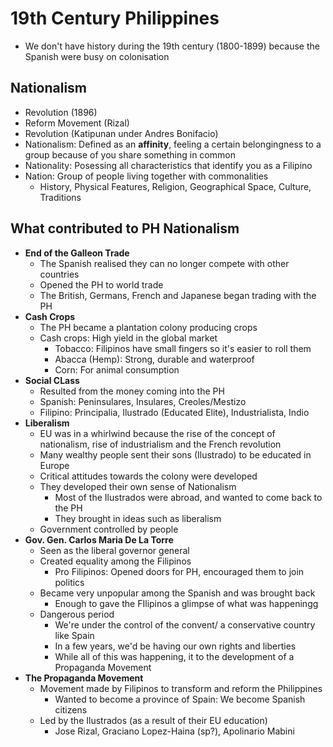 # 19th Century Philippines

* We don't have history during the 19th century (1800-1899) because the Spanish were busy on colonisation

## Nationalism
* Revolution (1896)
* Reform Movement (Rizal)
* Revolution (Katipunan under Andres Bonifacio)
* Nationalism: Defined as an **affinity**, feeling a certain belongingness to a group because of you share something in common
* Nationality: Posessing all characteristics that identify you as a Filipino
* Nation: Group of people living together with commonalities
  * History, Physical Features, Religion, Geographical Space, Culture, Traditions

## What contributed to PH Nationalism
* **End of the Galleon Trade**
  * The Spanish realised they can no longer compete with other countries
  * Opened the PH to world trade
  * The British, Germans, French and Japanese began trading with the PH
* **Cash Crops**
  * The PH became a plantation colony producing crops
  * Cash crops: High yield in the global market
    * Tobacco: Filipinos have small fingers so it's easier to roll them
    * Abacca (Hemp): Strong, durable and waterproof
    * Corn: For animal consumption
* **Social CLass**
  * Resulted from the money coming into the PH
  * Spanish: Peninsulares, Insulares, Creoles/Mestizo
  * Filipino: Principalia, Ilustrado (Educated Elite), Industrialista, Indio
* **Liberalism**
  * EU was in a whirlwind because the rise of the concept of nationalism, rise of industrialism and the French revolution
  * Many wealthy people sent their sons (Ilustrado) to be educated in Europe
  * Critical attitudes towards the colony were developed
  * They developed their own sense of Nationalism
    * Most of the Ilustrados were abroad, and wanted to come back to the PH
    * They brought in ideas such as liberalism
  * Government controlled by people
* **Gov. Gen. Carlos Maria De La Torre**
  * Seen as the liberal governor general
  * Created equality among the Filipinos
    * Pro Filipinos: Opened doors for PH, encouraged them to join politics
  * Became very unpopular among the Spanish and was brought back
    * Enough to gave the FIlipinos a glimpse of what was happeningg
  * Dangerous period
    * We're under the control of the convent/ a conservative country like Spain
    * In a few years, we'd be having our own rights and liberties
    * While all of this was happening, it to the development of a Propaganda Movement
* **The Propaganda Movement**
  * Movement made by Filipinos to transform and reform the Philippines
    * Wanted to become a province of Spain: We become Spanish citizens
  * Led by the Ilustrados (as a result of their EU education)
    * Jose Rizal, Graciano Lopez-Haina (sp?), Apolinario Mabini
